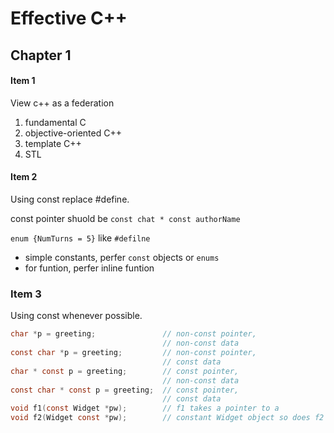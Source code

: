 # Effective C++

## Chapter 1

#### Item 1

View c++ as a federation

1. fundamental C
2. objective-oriented C++
3. template C++
4. STL

#### Item 2

Using const replace #define. 

const pointer shuold be `const chat * const authorName`

`enum {NumTurns = 5}` like `#defilne`

- simple constants, perfer `const` objects or `enums` 
- for funtion, perfer inline funtion 

### Item 3

Using const whenever possible.

```c
char *p = greeting;               // non-const pointer,
                                  // non-const data
const char *p = greeting;         // non-const pointer,
                                  // const data
char * const p = greeting;        // const pointer,
                                  // non-const data
const char * const p = greeting;  // const pointer,
                                  // const data
void f1(const Widget *pw);        // f1 takes a pointer to a
void f2(Widget const *pw);        // constant Widget object so does f2

```